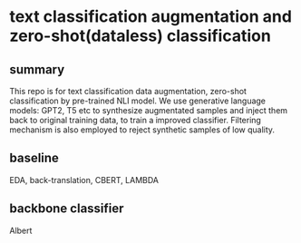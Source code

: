 # text classification augmentation and zero-shot(dataless) classification



## summary

This repo is for text classification data augmentation, zero-shot classification by pre-trained NLI model. 
We use generative language models: GPT2, T5 etc to synthesize augmentated samples and inject them back to original training data, to train a improved classifier.
Filtering mechanism is also employed to reject synthetic samples of low quality.


## baseline

EDA, back-translation, CBERT, LAMBDA

## backbone classifier

Albert 



## 











